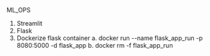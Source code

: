 ML_OPS 
1. Streamlit 
2. Flask
3. Dockerize flask container
    a. docker run --name flask_app_run -p 8080:5000 -d flask_app
    b. docker rm -f flask_app_run
